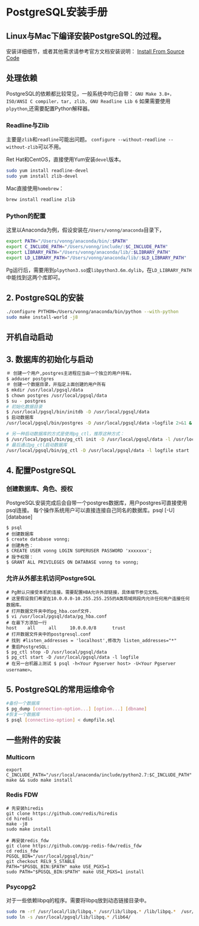 # PostgreSQL安装手册
[author]: # "Vonng (fengruohang@outlook.com)"
[tags]: # "PostgreSQL"
[mtime]: #	"2017-01-28"

Linux与Mac下编译安装PostgreSQL的过程。
----

安装详细细节，或者其他需求请参考官方文档安装说明：
[Install From Source Code](https://www.postgresql.org/docs/9.6/static/installation.html)

## 处理依赖
PostgreSQL的依赖都比较常见，一般系统中均已自带：
`GNU Make 3.8+，ISO/ANSI C compiler，tar, zlib, GNU Readline Lib 6`
如果需要使用`plpython`,还需要配置Python解释器。


### Readline与Zlib
主要是`zlib`和`readline`可能出问题。
`configure --without-readline --without-zlib`可以不用。

Ret Hat和CentOS，直接使用Yum安装`devel`版本。
```bash
sudo yum install readline-devel
sudo yum install zlib-devel
```

Mac直接使用`homebrew`：

```bash
brew install readline zlib
```

### Python的配置

这里以Anaconda为例，假设安装在`/Users/vonng/anaconda`目录下，

```bash
export PATH="/Users/vonng/anaconda/bin/:$PATH"
export C_INCLUDE_PATH="/Users/vonng/include/:$C_INCLUDE_PATH"
export LIBRARY_PATH="/Users/vonng/anaconda/lib/:$LIBRARY_PATH"
export LD_LIBRARY_PATH="/Users/vonng/anaconda/lib/:$LD_LIBRARY_PATH"
```
Pg运行后，需要用到`plpython3.so`或`libpython3.6m.dylib`，在`LD_LIBRARY_PATH`中能找到这两个库即可。


## 	2. PostgreSQL的安装
```bash
./configure PYTHON=/Users/vonng/anaconda/bin/python --with-python 
sudo make install-world -j8
```

## 开机自动启动


## 	3. 数据库的初始化与启动
```bash
＃ 创建一个用户,postgres主进程应当由一个独立的用户持有。
$ adduser postgres
＃ 创建一个数据目录，并指定上面创建的用户所有
$ mkdir /usr/local/pgsql/data
$ chown postgres /usr/local/pgsql/data
$ su - postgres
# 初始化数据目录
$ /usr/local/pgsql/bin/initdb -D /usr/local/pgsql/data
$ 启动数据库
/usr/local/pgsql/bin/postgres -D /usr/local/pgsql/data >logfile 2>&1 &

# 另一种启动数据库的方式是使用pg_ctl，推荐这种方式：
$ /usr/local/pgsql/bin/pg_ctl init -D /usr/local/pgsql/data -l /usr/local/pgsql/data/logfile
# 最后通过pg_ctl启动数据库
/usr/local/pgsql/bin/pg_ctl -D /usr/local/pgsql/data -l logfile start
```

## 4. 配置PostgreSQL

### 创建数据库、角色、授权
PostgreSQL安装完成后会自带一个postgres数据库，用户postgres可直接使用psql连接。
每个操作系统用户可以直接连接自己同名的数据库。psql  [-U<username>] [database]

```
$ psql
# 创建数据库
$ create database vonng;
# 创建角色：
$ CREATE USER vonng LOGIN SUPERUSER PASSWORD 'xxxxxxx';
# 授予权限：
$ GRANT ALL PRIVILEGES ON DATABASE vonng to vonng;
```

### 允许从外部主机访问PostgreSQL

```
# Pg默认只接受本机的连接。需要配置HBA允许外部链接，具体细节参见文档。
# 这里假设我们希望在10.0.0.0-10.255.255.255的A类局域网段内允许任何用户连接任何数据库。
# 打开数据文件夹中的pg_hba.conf文件.
$ vi /usr/local/pgsql/data/pg_hba.conf
# 在最下方添加一行
host    all     all     10.0.0.0/8      trust
# 打开数据文件夹中的postgresql.conf
# 找到 #listen_addresses = 'localhost',修改为 listen_addresses="*"
# 重启PostgreSQL:
$ pg_ctl stop -D /usr/local/pgsql/data
$ pg_ctl start -D /usr/local/pgsql/data -l logfile
# 在另一台机器上测试 $ psql -h<Your Pgserver host> -U<Your Pgserver username>。
```

## 5. PostgreSQL的常用运维命令

```bash
#备份一个数据库
$ pg_dump [connection-option...] [option...] [dbname]
#恢复一个数据库
$ psql [connectino-option] < dumpfile.sql
```

## 一些附件的安装

### Multicorn
```
export C_INCLUDE_PATH="/usr/local/anaconda/include/python2.7:$C_INCLUDE_PATH"
make && sudo make install
```

### Redis FDW
```
# 先安装hiredis
git clone https://github.com/redis/hiredis
cd hiredis
make -j8
sudo make install

# 再安装redis_fdw
git clone https://github.com/pg-redis-fdw/redis_fdw
cd redis_fdw
PGSQL_BIN="/usr/local/pgsql/bin/"
git checkout REL9_5_STABLE
PATH="$PGSQL_BIN:$PATH" make USE_PGXS=1
sudo PATH="$PGSQL_BIN:$PATH" make USE_PGXS=1 install
```

### Psycopg2
对于一些依赖libpq的程序。需要将libpq放到动态链接目录中。
```bash
sudo rm -rf /usr/local/lib/libpq.* /usr/lib/libpq.* /lib/libpq.*  /usr/local/lib64/libpq.* /usr/lib64/libpq.* /lib64/libpq.* ;
sudo ln -s /usr/local/pgsql/lib/libpq.* /lib64/
```

